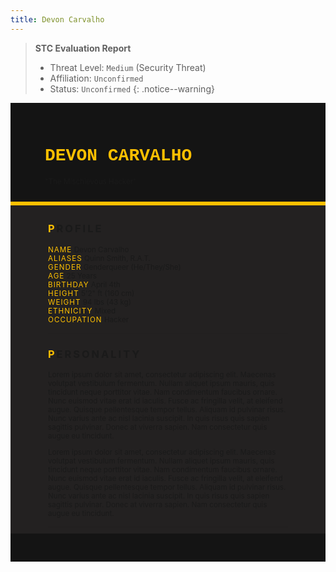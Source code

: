 ```yaml
---
title: Devon Carvalho
---
```


> **STC Evaluation Report**
>- Threat Level: `Medium` (Security Threat)
>- Affiliation: `Unconfirmed`
>- Status: `Unconfirmed`
{: .notice--warning}

<!---------
header names
----------->

<div class="row" style="background-color:#141414; padding-top:30px; padding-left: 55px; padding-right: 55px; padding-bottom: 25px">
    <h1 style="color:#FFC000; text-transform:uppercase; font-family:'Courier New'">Devon Carvalho</h1>
    <small>"The Mischievous Hacker"</small>
</div>
<div style="background-color:#FFC000;padding:3px;"></div>
<div class="row" style="background-color:#232121; padding-top:5px; padding-left: 60px; padding-right: 60px; padding-bottom: 20px; overflow:auto; max-height:500px">

<!---------
profile
----------->

<h3 class="font-weight-bold" style="letter-spacing:3px; text-transform:uppercase">
    <span style="color:#FFC000;">P</span>rofile
</h3>

<small>
<span class="font-weight-bold" style="color:#FFC000;letter-spacing:1px; text-transform:uppercase">NAME</span> &#09;&#09;
  Devon Carvalho<br>
<span class="font-weight-bold" style="color:#FFC000;letter-spacing:1px; text-transform:uppercase">ALIASES</span> &#09;&#09;
  Quinn Smith, R.A.T.<br>
<span class="font-weight-bold" style="color:#FFC000;letter-spacing:1px; text-transform:uppercase">GENDER</span> &#09;&#09;
  Genderqueer (He/They/She)<br>
<span class="font-weight-bold" style="color:#FFC000;letter-spacing:1px; text-transform:uppercase">AGE</span> &#09;&#09;
  25 Years<br>
<span class="font-weight-bold" style="color:#FFC000;letter-spacing:1px; text-transform:uppercase">BIRTHDAY</span> &#09;&#09;
  April 4th<br>
<span class="font-weight-bold" style="color:#FFC000;letter-spacing:1px; text-transform:uppercase">HEIGHT</span> &#09;&#09;
  5'2" ft (160 cm)<br>
<span class="font-weight-bold" style="color:#FFC000;letter-spacing:1px; text-transform:uppercase">WEIGHT</span> &#09;&#09;
  94 lbs (43 kg)<br>
<span class="font-weight-bold" style="color:#FFC000;letter-spacing:1px; text-transform:uppercase">ETHNICITY</span> &#09;&#09;
  Mixed<br>
<span class="font-weight-bold" style="color:#FFC000;letter-spacing:1px; text-transform:uppercase">OCCUPATION</span> &#09;&#09;
  Hacker<br>
</small>

<hr class="w-100 my-5" style="border-color:#e6d7c5;opacity:.2;">

<!---------
personality
----------->
<h3 class="font-weight-bold" style="letter-spacing:3px; text-transform:uppercase">
    <span style="color:#FFC000;">P</span>ersonality
</h3>

<small>
<p>Lorem ipsum dolor sit amet, consectetur adipiscing elit. Maecenas volutpat vestibulum fermentum. Nullam aliquet ipsum mauris, quis tincidunt neque porttitor vitae. Nam condimentum faucibus ornare. Nunc euismod vitae erat id iaculis. Fusce ac fringilla velit, at eleifend augue. Quisque pellentesque tempor tellus. Aliquam id pulvinar risus. Nunc varius ante ac nisl lacinia suscipit. In quis risus quis sapien sagittis pulvinar. Donec at viverra sapien. Nam consectetur quis augue eu tincidunt.</p>

<p>Lorem ipsum dolor sit amet, consectetur adipiscing elit. Maecenas volutpat vestibulum fermentum. Nullam aliquet ipsum mauris, quis tincidunt neque porttitor vitae. Nam condimentum faucibus ornare. Nunc euismod vitae erat id iaculis. Fusce ac fringilla velit, at eleifend augue. Quisque pellentesque tempor tellus. Aliquam id pulvinar risus. Nunc varius ante ac nisl lacinia suscipit. In quis risus quis sapien sagittis pulvinar. Donec at viverra sapien. Nam consectetur quis augue eu tincidunt.</p>
</small>

<hr class="w-100 my-5" style="border-color:#e6d7c5;opacity:.2;">

<!---------
backstory
----------->
<h3 class="font-weight-bold" style="letter-spacing:3px; text-transform:uppercase">
    <span style="color:#FFC000;">B</span>ackstory
</h3>

<small>

<span class="font-weight-bold" style="color:#FFC000;letter-spacing:1px; text-transform:uppercase">RELATIONS</span> &#09;&#09;
    <ul><li>content</li>
    </ul>

<p><span class="font-weight-bold" style="color:#FFC000;letter-spacing:1px; text-transform:uppercase">CONTENT WARNING </span>TBA</p>

<ul>
    <li>content</li>
    <li>content</li>
    <li>content</li>
</ul>
</small>

<hr class="w-100 my-5" style="border-color:#e6d7c5;opacity:.2;">


<!---------
trivia
----------->

<h3 class="font-weight-bold" style="letter-spacing:3px; text-transform:uppercase">
    <span style="color:#FFC000;">T</span>rivia
</h3>

<small>
<span class="font-weight-bold" style="color:#FFC000;letter-spacing:1px; text-transform:uppercase">INSPIRATION</span> &#09;&#09;
    <ul>
        <li>Reginald "Wrench" Blechman (Watchdogs)</li>
        <li>White Wolf (Honkai: Star Rail)</li>
        <li>Peridot (Steven Universe)</li>
        <li>Sun Wukong (Lego Monkie Kid)</li>
    </ul>
<span class="font-weight-bold" style="color:#FFC000;letter-spacing:1px; text-transform:uppercase">VOICE CLAIM</span> &#09;&#09;
    <a href="https://youtu.be/JF6tLqe_FSA?si=ouchX0Dw_JJGLJ40">Valeria Rodriguez</a><br>
<span class="font-weight-bold" style="color:#FFC000;letter-spacing:1px; text-transform:uppercase">THEME SONG</span> &#09;&#09;
    <a href="https://www.youtube.com/watch?v=vV9GhSgUymw&pp=ygUXc3F1YWQgdW5rbm93biBhcmtuaWdodHM%3D">Squad Unknown</a><br>
<span class="font-weight-bold" style="color:#FFC000;letter-spacing:1px; text-transform:uppercase">MBTI TYPE</span> &#09;&#09;
    ESTP (The Entrepreneur)<br>

<ul>
<li>Lorem ipsum dolor sit amet, consectetur adipiscing elit.</li>
<li>Lorem ipsum dolor sit amet, consectetur adipiscing elit.</li>
<li>Lorem ipsum dolor sit amet, consectetur adipiscing elit.</li>
<li>Lorem ipsum dolor sit amet, consectetur adipiscing elit.</li>
<li>Lorem ipsum dolor sit amet, consectetur adipiscing elit.</li>
</ul>
</small>

</div>
<div class="row" style="background-color:#141414; padding-top:20px; padding-left: 30px; padding-right: 30px; padding-bottom: 25px;">
    <div style="text-align: right; font-size: 16px"><a href="https://toyhou.se/11320894.-f2u-unity-v2"><i class="fa-solid fa-barcode"></i
  ></a></div>
</div>
